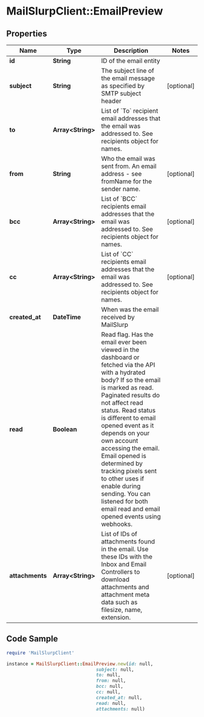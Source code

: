 # MailSlurpClient::EmailPreview

## Properties

Name | Type | Description | Notes
------------ | ------------- | ------------- | -------------
**id** | **String** | ID of the email entity | 
**subject** | **String** | The subject line of the email message as specified by SMTP subject header | [optional] 
**to** | **Array&lt;String&gt;** | List of &#x60;To&#x60; recipient email addresses that the email was addressed to. See recipients object for names. | 
**from** | **String** | Who the email was sent from. An email address - see fromName for the sender name. | [optional] 
**bcc** | **Array&lt;String&gt;** | List of &#x60;BCC&#x60; recipients email addresses that the email was addressed to. See recipients object for names. | [optional] 
**cc** | **Array&lt;String&gt;** | List of &#x60;CC&#x60; recipients email addresses that the email was addressed to. See recipients object for names. | [optional] 
**created_at** | **DateTime** | When was the email received by MailSlurp | 
**read** | **Boolean** | Read flag. Has the email ever been viewed in the dashboard or fetched via the API with a hydrated body? If so the email is marked as read. Paginated results do not affect read status. Read status is different to email opened event as it depends on your own account accessing the email. Email opened is determined by tracking pixels sent to other uses if enable during sending. You can listened for both email read and email opened events using webhooks. | 
**attachments** | **Array&lt;String&gt;** | List of IDs of attachments found in the email. Use these IDs with the Inbox and Email Controllers to download attachments and attachment meta data such as filesize, name, extension. | [optional] 

## Code Sample

```ruby
require 'MailSlurpClient'

instance = MailSlurpClient::EmailPreview.new(id: null,
                                 subject: null,
                                 to: null,
                                 from: null,
                                 bcc: null,
                                 cc: null,
                                 created_at: null,
                                 read: null,
                                 attachments: null)
```


